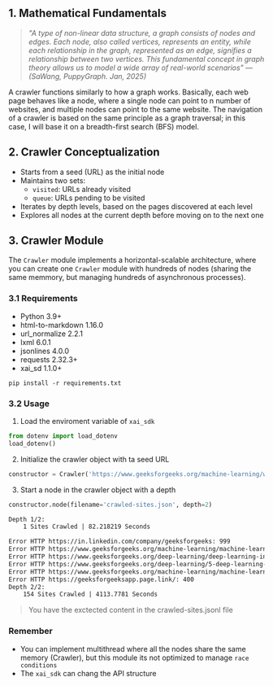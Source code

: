 ## 1. Mathematical Fundamentals

> _"A type of non-linear data structure, a graph consists of nodes and edges. Each node, also called vertices, represents an entity, while each relationship in the graph, represented as an edge, signifies a relationship between two vertices. This fundamental concept in graph theory allows us to model a wide array of real-world scenarios" — (SaWang, PuppyGraph. Jan, 2025)_

A crawler functions similarly to how a graph works. Basically, each web page behaves like a node, where a single node can point to n number of websites, and multiple nodes can point to the same website. The navigation of a crawler is based on the same principle as a graph traversal; in this case, I will base it on a breadth-first search (BFS) model.

## 2. Crawler Conceptualization

- Starts from a seed (URL) as the initial node  
- Maintains two sets:  
  - `visited`: URLs already visited  
  - `queue`: URLs pending to be visited  
- Iterates by depth levels, based on the pages discovered at each level  
- Explores all nodes at the current depth before moving on to the next one  

## 3. Crawler Module

The `Crawler` module implements a horizontal-scalable architecture, where you can create one `Crawler` module with hundreds of nodes (sharing the same memmory, but managing hundreds of asynchronous processes).

### 3.1 Requirements

- Python 3.9+
- html-to-markdown 1.16.0
- url_normalize 2.2.1
- lxml 6.0.1
- jsonlines 4.0.0
- requests 2.32.3+
- xai_sd 1.1.0+

`pip install -r requirements.txt`

### 3.2 Usage

1. Load the enviroment variable of `xai_sdk`

```python
from dotenv import load_dotenv
load_dotenv()
```

2. Initialize the crawler object with ta seed URL

```python
constructor = Crawler('https://www.geeksforgeeks.org/machine-learning/what-is-perceptron-the-simplest-artificial-neural-network/')
```

3. Start a node in the crawler object with a depth

```python
constructor.node(filename='crawled-sites.json', depth=2)
```

```txt
Depth 1/2:
    1 Sites Crawled | 82.218219 Seconds

Error HTTP https://in.linkedin.com/company/geeksforgeeks: 999
Error HTTP https://www.geeksforgeeks.org/machine-learning/machine-learning-interview-questions/)_: 404
Error HTTP https://www.geeksforgeeks.org/deep-learning/deep-learning-interview-questions/)_: 404
Error HTTP https://www.geeksforgeeks.org/deep-learning/5-deep-learning-project-ideas-for-beginners/)_: 404
Error HTTP https://www.geeksforgeeks.org/machine-learning/machine-learning-projects/)_: 404
Error HTTP https://geeksforgeeksapp.page.link/: 400
Depth 2/2:
    154 Sites Crawled | 4113.7781 Seconds
```

> You have the exctected content in the crawled-sites.jsonl file

### Remember

- You can implement multithread where all the nodes share the same memory (Crawler), but this module its not optimized to manage `race conditions`
- The `xai_sdk` can chang the API structure

